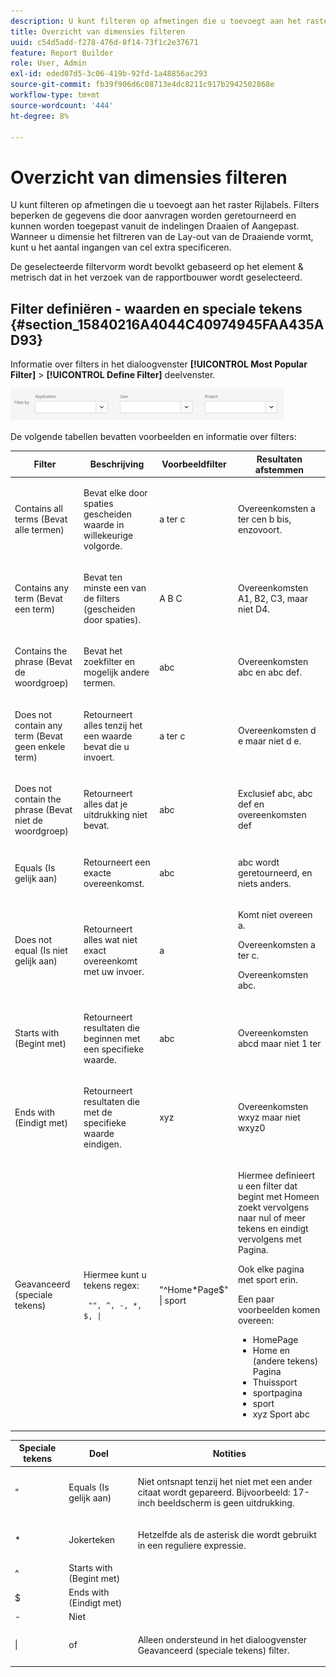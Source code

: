 ```yaml
---
description: U kunt filteren op afmetingen die u toevoegt aan het raster Rijlabels. Filters beperken de gegevens die door aanvragen worden geretourneerd en kunnen worden toegepast vanuit de indelingen Draaien of Aangepast. Wanneer u dimensie het filtreren van de Lay-out van de Draaiende vormt, kunt u het aantal ingangen van cel extra specificeren.
title: Overzicht van dimensies filteren
uuid: c54d5add-f278-476d-8f14-73f1c2e37671
feature: Report Builder
role: User, Admin
exl-id: eded07d5-3c06-419b-92fd-1a48856ac293
source-git-commit: fb39f906d6c08713e4dc8211c917b2942502868e
workflow-type: tm+mt
source-wordcount: '444'
ht-degree: 8%

---
```


# Overzicht van dimensies filteren

U kunt filteren op afmetingen die u toevoegt aan het raster Rijlabels. Filters beperken de gegevens die door aanvragen worden geretourneerd en kunnen worden toegepast vanuit de indelingen Draaien of Aangepast. Wanneer u dimensie het filtreren van de Lay-out van de Draaiende vormt, kunt u het aantal ingangen van cel extra specificeren.

De geselecteerde filtervorm wordt bevolkt gebaseerd op het element &amp; metrisch dat in het verzoek van de rapportbouwer wordt geselecteerd.

## Filter definiëren - waarden en speciale tekens {#section_15840216A4044C40974945FAA435AD93}

Informatie over filters in het dialoogvenster **[!UICONTROL Most Popular Filter]** > **[!UICONTROL Define Filter]** deelvenster.

![Screenshot die het dialoogvenster Filter definiëren weergeeft met opties voor Filteren op toepassing, gebruiker en Project.](/help/admin/admin/assets/filter.png)

De volgende tabellen bevatten voorbeelden en informatie over filters:

<table id="table_8AC3A26FF02143DBA949B30F2A46CF11"> 
 <thead> 
  <tr> 
   <th colname="col1" class="entry"> Filter </th> 
   <th colname="col02" class="entry"> Beschrijving </th> 
   <th colname="col2" class="entry"> Voorbeeldfilter </th> 
   <th colname="col3" class="entry"> Resultaten afstemmen </th> 
  </tr> 
 </thead>
 <tbody> 
  <tr> 
   <td colname="col1"> <p>Contains all terms (Bevat alle termen) </p> </td> 
   <td colname="col02"> <p>Bevat elke door spaties gescheiden waarde in willekeurige volgorde. </p> </td> 
   <td colname="col2"> <p>a ter c </p> </td> 
   <td colname="col3"> <p>Overeenkomsten <span class="term"> a ter c</span>en <span class="term"> b bis</span>, enzovoort. </p> </td> 
  </tr> 
  <tr> 
   <td colname="col1"> <p>Contains any term (Bevat een term) </p> </td> 
   <td colname="col02"> <p>Bevat ten minste een van de filters (gescheiden door spaties). </p> </td> 
   <td colname="col2"> <p>A B C </p> </td> 
   <td colname="col3"> <p>Overeenkomsten <span class="term"> A1</span>, <span class="term"> B2</span>, <span class="term"> C3</span>, maar niet <span class="term"> D4</span>. </p> </td> 
  </tr> 
  <tr> 
   <td colname="col1"> <p>Contains the phrase (Bevat de woordgroep) </p> </td> 
   <td colname="col02"> <p>Bevat het zoekfilter en mogelijk andere termen. </p> </td> 
   <td colname="col2"> <p>abc </p> </td> 
   <td colname="col3"> <p>Overeenkomsten <span class="term"> abc</span> en <span class="term"> abc def</span>. </p> </td> 
  </tr> 
  <tr> 
   <td colname="col1"> <p>Does not contain any term (Bevat geen enkele term) </p> </td> 
   <td colname="col02"> <p>Retourneert alles tenzij het een waarde bevat die u invoert. </p> </td> 
   <td colname="col2"> <p>a ter c </p> </td> 
   <td colname="col3"> <p>Overeenkomsten <span class="term"> d e</span> maar niet <span class="term"> d e</span>. </p> </td> 
  </tr> 
  <tr> 
   <td colname="col1"> <p>Does not contain the phrase (Bevat niet de woordgroep) </p> </td> 
   <td colname="col02"> <p>Retourneert alles dat je uitdrukking niet bevat. </p> </td> 
   <td colname="col2"> <p>abc </p> </td> 
   <td colname="col3"> <p>Exclusief <span class="term"> abc</span>, <span class="term"> abc def</span> en overeenkomsten <span class="term"> def</span> </p> </td> 
  </tr> 
  <tr> 
   <td colname="col1"> <p>Equals (Is gelijk aan) </p> </td> 
   <td colname="col02"> <p>Retourneert een exacte overeenkomst. </p> </td> 
   <td colname="col2"> <p>abc </p> </td> 
   <td colname="col3"> <p> <span class="term"> abc</span> wordt geretourneerd, en niets anders. </p> </td> 
  </tr> 
  <tr> 
   <td colname="col1"> <p>Does not equal (Is niet gelijk aan) </p> </td> 
   <td colname="col02"> <p>Retourneert alles wat niet exact overeenkomt met uw invoer. </p> </td> 
   <td colname="col2"> <p>a </p> </td> 
   <td colname="col3"> <p>Komt niet overeen <span class="term"> a</span>. </p> <p>Overeenkomsten <span class="term"> a ter c</span>. </p> <p>Overeenkomsten <span class="term"> abc</span>. </p> </td> 
  </tr> 
  <tr> 
   <td colname="col1"> <p>Starts with (Begint met) </p> </td> 
   <td colname="col02"> <p>Retourneert resultaten die beginnen met een specifieke waarde. </p> </td> 
   <td colname="col2"> <p>abc </p> </td> 
   <td colname="col3"> <p>Overeenkomsten <span class="term"> abcd</span> maar niet <span class="term"> 1 ter</span> </p> </td> 
  </tr> 
  <tr> 
   <td colname="col1"> <p>Ends with (Eindigt met) </p> </td> 
   <td colname="col02"> <p>Retourneert resultaten die met de specifieke waarde eindigen. </p> </td> 
   <td colname="col2"> <p>xyz </p> </td> 
   <td colname="col3"> <p>Overeenkomsten <span class="term"> wxyz</span> maar niet <span class="term"> wxyz0</span> </p> </td> 
  </tr> 
  <tr> 
   <td colname="col1"> <p>Geavanceerd (speciale tekens) </p> </td> 
   <td colname="col02"> <p>Hiermee kunt u tekens regex: </p> <p> <code> "", ^, -, *, $, | </code> </p> </td> 
   <td colname="col2"> <p>"^Home*Page$" | sport </p> </td> 
   <td colname="col3"> <p> Hiermee definieert u een filter dat begint met <span class="term"> Home</span>en zoekt vervolgens naar nul of meer tekens en eindigt vervolgens met <span class="term"> Pagina</span>. </p> <p>Ook elke pagina met <span class="term"> sport</span> erin. </p> <p>Een paar voorbeelden komen overeen: </p> 
    <ul id="ul_72D76C5AFEAF405E8A0E4E3C604D10AE"> 
     <li id="li_4D490059B667450DA8A0103167C7B391">HomePage </li> 
     <li id="li_1351619156274092AEB2771D882AD357">Home en (andere tekens) Pagina </li> 
     <li id="li_940EAA99A8CF49308E8471065EB317B1">Thuissport </li> 
     <li id="li_50A895F14A454BE9BF06EE0F07F99B3B">sportpagina </li> 
     <li id="li_F3CE0D07941D4C2485D2DE0B73E00677">sport </li> 
     <li id="li_E84C15C061824A5D922D9900392F2996">xyz Sport abc </li> 
    </ul> </td> 
  </tr> 
 </tbody> 
</table>

<table id="table_8BBB06C8860745DEA41B39673699DC0F"> 
 <thead> 
  <tr> 
   <th colname="col1" class="entry"> Speciale tekens </th> 
   <th colname="col2" class="entry"> Doel </th> 
   <th colname="col3" class="entry"> Notities </th> 
  </tr> 
 </thead>
 <tbody> 
  <tr> 
   <td colname="col1"> " </td> 
   <td colname="col2"> Equals (Is gelijk aan) </td> 
   <td colname="col3"> <p>Niet ontsnapt tenzij het niet met een ander citaat wordt gepareerd. Bijvoorbeeld: <span class="term"> 17-inch beeldscherm</span> is geen uitdrukking. </p> </td> 
  </tr> 
  <tr> 
   <td colname="col1"> * </td> 
   <td colname="col2"> Jokerteken </td> 
   <td colname="col3"> <p>Hetzelfde als de asterisk die wordt gebruikt in een reguliere expressie. </p> </td> 
  </tr> 
  <tr> 
   <td colname="col1"> ^ </td> 
   <td colname="col2"> Starts with (Begint met) </td> 
   <td colname="col3"> </td> 
  </tr> 
  <tr> 
   <td colname="col1"> $ </td> 
   <td colname="col2"> Ends with (Eindigt met) </td> 
   <td colname="col3"> </td> 
  </tr> 
  <tr> 
   <td colname="col1"> - </td> 
   <td colname="col2"> Niet </td> 
   <td colname="col3"> </td> 
  </tr> 
  <tr> 
   <td colname="col1"> | </td> 
   <td colname="col2"> of </td> 
   <td colname="col3"> <p>Alleen ondersteund in het dialoogvenster <span class="term"> Geavanceerd (speciale tekens)</span> filter. </p> </td> 
  </tr> 
 </tbody> 
</table>
